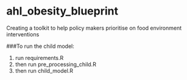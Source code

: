 # ahl_obesity_blueprint
Creating a toolkit to help policy makers prioritise on food environment interventions


###To run the child model:
1. run requirements.R
2. then run pre_processing_child.R
3. then run child_model.R

